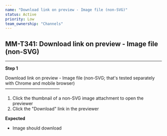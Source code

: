 ```yaml
---
name: "Download link on preview - Image file (non-SVG)"
status: Active
priority: Low
team_ownership: "Channels"
---
```


## MM-T341: Download link on preview - Image file (non-SVG)

---

**Step 1**

Download link on preview - Image file (non-SVG; that's tested separately with Chrome and mobile browser)\
–––––––––––––––––––––––––

1. Click the thumbnail of a non-SVG image attachment to open the previewer
2. Click the "Download" link in the previewer

**Expected**

- Image should download
